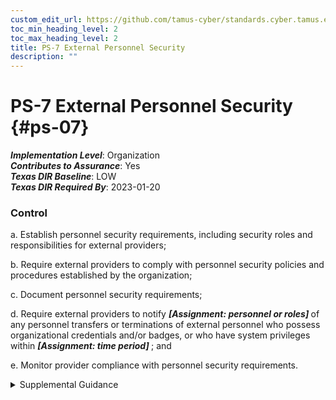 ```yaml
---
custom_edit_url: https://github.com/tamus-cyber/standards.cyber.tamus.edu/tree/main/static/content/tamus.edu/TAMUS_profile.xml
toc_min_heading_level: 2
toc_max_heading_level: 2
title: PS-7 External Personnel Security
description: ""
---
```


# PS-7 External Personnel Security {#ps-07}

_**Implementation Level**_: Organization\
_**Contributes to Assurance**_: Yes\
_**Texas DIR Baseline**_: LOW\
_**Texas DIR Required By**_: 2023-01-20

### Control

a. Establish personnel security requirements, including security roles and responsibilities for external providers;

b. Require external providers to comply with personnel security policies and procedures established by the organization;

c. Document personnel security requirements;

d. Require external providers to notify <strong>                     <em>[Assignment: personnel or roles]</em>                  </strong> of any personnel transfers or terminations of external personnel who possess organizational credentials and/or badges, or who have system privileges within <strong>                     <em>[Assignment: time period]</em>                  </strong> ; and

e. Monitor provider compliance with personnel security requirements.

<details>
  <summary>Supplemental Guidance</summary>

External provider refers to organizations other than the organization operating or acquiring the system. External providers include service bureaus, contractors, and other organizations that provide system development, information technology services, testing or assessment services, outsourced applications, and network/security management. Organizations explicitly include personnel security requirements in acquisition-related documents. External providers may have personnel working at organizational facilities with credentials, badges, or system privileges issued by organizations. Notifications of external personnel changes ensure the appropriate termination of privileges and credentials. Organizations define the transfers and terminations deemed reportable by security-related characteristics that include functions, roles, and the nature of credentials or privileges associated with transferred or terminated individuals.

</details>

